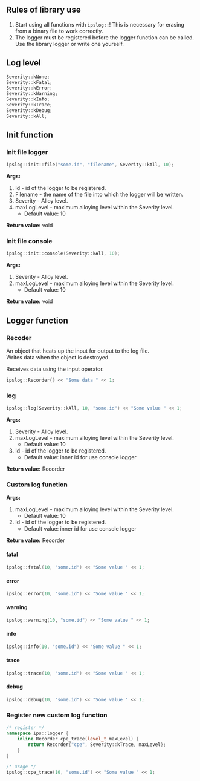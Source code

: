 ## Rules of library use

1. Start using all functions with `ipslog::`! This is necessary for erasing from a binary file to work correctly.
2. The logger must be registered before the logger function can be called. Use the library logger or write one yourself.

## Log level

```c++
Severity::kNone;
Severity::kFatal;
Severity::kError;
Severity::kWarning;
Severity::kInfo;
Severity::kTrace;
Severity::kDebug;
Severity::kAll;
```

## Init function

### Init file logger

```c++
ipslog::init::file("some.id", "filename", Severity::kAll, 10);
```

**Args:**

1. Id - id of the logger to be registered.
2. Filename - the name of the file into which the logger will be written.
3. Severity - Alloy level.
4. maxLogLevel - maximum alloying level within the Severity level.
    - Default value: 10

**Return value:** void

### Init file console

```c++
ipslog::init::console(Severity::kAll, 10);
```

**Args:**

1. Severity - Alloy level.
2. maxLogLevel - maximum alloying level within the Severity level.
    - Default value: 10

**Return value:** void

## Logger function

### Recoder

An object that heats up the input for output to the log file. \
Writes data when the object is destroyed.

Receives data using the input operator.

```c++
ipslog::Recorder{} << "Some data " << 1;
```

### log

```c++
ipslog::log(Severity::kAll, 10, "some.id") << "Some value " << 1;
```

**Args:**

1. Severity - Alloy level.
2. maxLogLevel - maximum alloying level within the Severity level.
    - Default value: 10
3. Id - id of the logger to be registered.
    - Default value: inner id for use console logger

**Return value:** Recorder

### Custom log function

**Args:**

1. maxLogLevel - maximum alloying level within the Severity level.
    - Default value: 10
2. Id - id of the logger to be registered.
    - Default value: inner id for use console logger

**Return value:** Recorder

#### fatal

```c++
ipslog::fatal(10, "some.id") << "Some value " << 1;
```

#### error

```c++
ipslog::error(10, "some.id") << "Some value " << 1;
```

#### warning

```c++
ipslog::warning(10, "some.id") << "Some value " << 1;
```

#### info

```c++
ipslog::info(10, "some.id") << "Some value " << 1;
```

#### trace

```c++
ipslog::trace(10, "some.id") << "Some value " << 1;
```

#### debug

```c++
ipslog::debug(10, "some.id") << "Some value " << 1;
```

### Register new custom log function

```c++
/* register */
namespace ips::logger {
    inline Recorder cpe_trace(level_t maxLevel) {
        return Recorder{"cpe", Severity::kTrace, maxLevel};
    }
}

/* usage */
ipslog::cpe_trace(10, "some.id") << "Some value " << 1;
```

